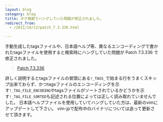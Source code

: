 ```yaml
---
layout: blog
category: blog
title: タグ検索でハングしていた問題が修正されました。
redirect_from:
  - /2011/10/13/patch_7.3.336.html

---
```


手動生成したtagsファイルや、日本語ヘルプ等、異なるエンコーディングで書かれたtagsファイルを使用すると検索時にハングしていた問題が Patch 7.3.336 で修正されました。

> [Patch 7.3.336 ](https://groups.google.com/d/topic/vim\_dev/t2eX1ct1fVY/discussion)

詳しく説明するとtagsファイルの冒頭にある`!_TAGS_`で始まる行をうまくスキップ出来ておらず、かつtagsファイルのエンコーディングを示す`!_TAG_FILE_ENCODING`やtagsファイルがソートされているかどうかを示す`!_TAG_FILE_SORTED`も記述される位置によっては正しく読み取れていませんでした。
日本語ヘルプファイルを使用していてハングしていた方は、最新のvimにアップデートして下さい。
vim-jpで配布中のバイナリについては追って更新させて頂きます。
